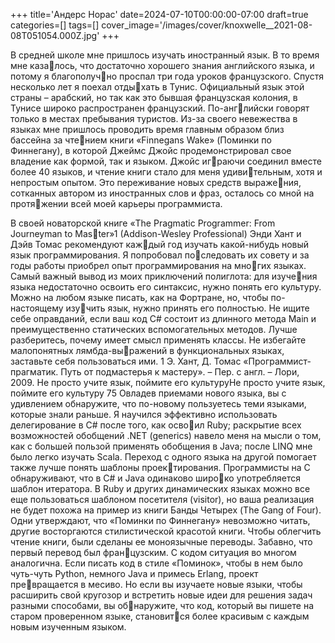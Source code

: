 +++
title='Андерс Норас'
date=2024-07-10T00:00:00-07:00
draft=true
categories=[]
tags=[]
cover_image='/images/cover/knoxwelle__2021-08-08T051054.000Z.jpg'
+++

В сред­ней шко­ле мне при­шлось изу­чать ино­стран­ный язык. В то время мне казалось, что достаточно хорошего знания английского языка, и потому я благополучно проспал три года уроков французского. Спустя несколько лет я поехал отдыхать в Тунис. Официальный язык этой страны – арабский, но так как это бывшая 
французская колония, в Тунисе широко распространен французский. По-английски говорят только в местах пребывания туристов. Из-за своего невежества 
в языках мне пришлось проводить время главным образом близ бассейна за чтением книги «Finnegans Wake» (Поминки по Финнегану), в которой Джеймс 
Джойс продемонстрировал свое владение как формой, так и языком. Джойс играючи соединил вместе более 40 языков, и чтение книги стало для меня удивительным, хотя и непростым опытом. Это переживание новых средств выражения, сотканных автором из иностранных слов и фраз, осталось со мной на протяжении всей моей карьеры программиста.

В своей новаторской книге «The Pragmatic Programmer: From Journeyman to Master»1 (Addison-Wesley Professional) Энди Хант и Дэйв Томас рекомендуют каждый год изучать какой-нибудь новый язык программирования. Я попробовал последовать их совету и за годы работы приобрел опыт программирования на многих языках. Самый важный вывод из моих приключений полиглота: для изучения языка недостаточно освоить его синтаксис, нужно понять его культуру. 
Можно на любом языке писать, как на Фортране, но, чтобы по-настоящему изучить язык, нужно принять его полностью.
Не ищите себе оправданий, если ваш код C# состоит из длинного метода Main
и преимущественно статических вспомогательных методов. Лучше разберитесь, 
почему имеет смысл применять классы. Не избегайте малопонятных лямбда-выражений в функциональных языках, заставьте себя пользоваться ими.
1 Э. Хант, Д. Томас «Программист-прагматик. Путь от подмастерья к мастеру». – Пер. 
с англ. – Лори, 2009.
Не просто учите язык, 
поймите его культуруНе просто учите язык, поймите его культуру 75
Овладев приемами нового языка, вы с удивлением обнаружите, что по-новому 
пользуетесь теми языками, которые знали раньше.
Я научился эффективно использовать делегирование в C# после того, как освоил Ruby; раскрытие всех возможностей обобщений .NET (generics) навело меня 
на мысли о том, как с большей пользой применять обобщения в Java; после LINQ
мне было легко изучать Scala.
Переход с одного языка на другой помогает также лучше понять шаблоны проектирования. Программисты на C обнаруживают, что в C# и Java одинаково широко употребляется шаблон итератора. В Ruby и других динамических языках 
можно все еще пользоваться шаблоном посетителя (visitor), но ваша реализация 
не будет похожа на пример из книги Банды Четырех (The Gang of Four).
Одни утверждают, что «Поминки по Финнегану» невозможно читать, другие 
восторгаются стилистической красотой книги. Чтобы облегчить чтение книги, 
были сделаны ее моноязычные переводы. Забавно, что первый перевод был французским.
С кодом ситуация во многом аналогична. Если писать код в стиле «Поминок», 
чтобы в нем было чуть-чуть Python, немного Java и примесь Erlang, проект превращается в месиво. Но если вы изучаете новые языки, чтобы расширить свой 
кругозор и встретить новые идеи для решения задач разными способами, вы обнаружите, что код, который вы пишете на старом проверенном языке, становится более красивым с каждым новым изученным языком.